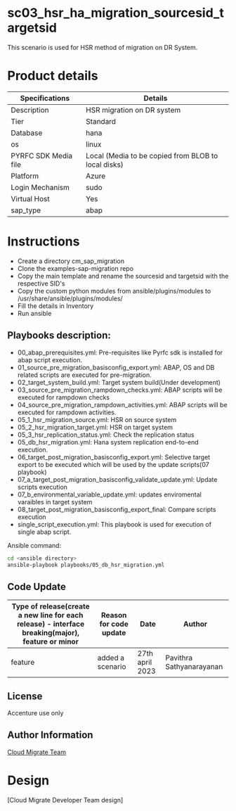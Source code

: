 # sc03_hsr_ha_migration_sourcesid_targetsid
This scenario is used for HSR method of migration on DR System.

# Product details
|Specifications|Details|
|---|---|
|Description|HSR migration on DR system|
|Tier|Standard|
|Database|hana|
|os|linux|
|PYRFC SDK Media file|Local (Media to be copied from BLOB to local disks)|
|Platform|Azure|
|Login Mechanism|sudo| 
|Virtual Host|Yes|
|sap_type|abap|


# Instructions
* Create a directory cm_sap_migration
* Clone the examples-sap-migration repo
* Copy the main template and rename the sourcesid and targetsid with the respective SID's
* Copy the custom python modules from ansible/plugins/modules to /usr/share/ansible/plugins/modules/
* Fill the details in Inventory
* Run ansible

## Playbooks description:
* 00_abap_prerequisites.yml: Pre-requisites like Pyrfc sdk is installed for abap script execution.
* 01_source_pre_migration_basisconfig_export.yml: ABAP, OS and DB related scripts are executed for pre-migration.
* 02_target_system_build.yml: Target system build(Under development)
* 03_source_pre_migration_rampdown_checks.yml: ABAP scripts will be executed for rampdown checks
* 04_source_pre_migration_rampdown_activities.yml: ABAP scripts will be executed for rampdown activities.
* 05_1_hsr_migration_source.yml: HSR on source system
* 05_2_hsr_migration_target.yml: HSR on target system
* 05_3_hsr_replication_status.yml: Check the replication status 
* 05_db_hsr_migration.yml: Hana system replication end-to-end execution.
* 06_target_post_migration_basisconfig_export.yml: Selective target export to be executed which will be used by the update scripts(07 playbook)
* 07_a_target_post_migration_basisconfig_validate_update.yml: Update scripts execution
* 07_b_environmental_variable_update.yml: updates enviromental varaibles in target system
* 08_target_post_migration_basisconfig_export_final: Compare scripts execution
* single_script_execution.yml: This playbook is used for execution of single abap script.

Ansible command:
```bash
cd <ansible directory>
ansible-playbook playbooks/05_db_hsr_migration.yml
```

## Code Update
|Type of release(create a new line for each release) - interface breaking(major), feature or minor |Reason for code update|Date|Author|
|---|---|---|---|
|feature|added a scenario|27th april 2023|Pavithra Sathyanarayanan|


## License
Accenture use only

## Author Information
[Cloud Migrate Team](https://alm.accenture.com/wiki/display/IACHSTBU/SAP+Cloud+Migrate)

# Design
[Cloud Migrate Developer Team design]